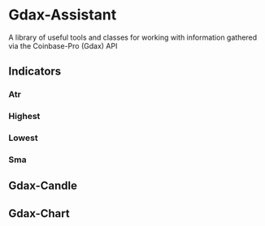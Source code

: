 # Gdax-Assistant

A library of useful tools and classes for working with information gathered via the Coinbase-Pro (Gdax) API

## Indicators

### Atr

### Highest

### Lowest

### Sma

## Gdax-Candle

## Gdax-Chart
